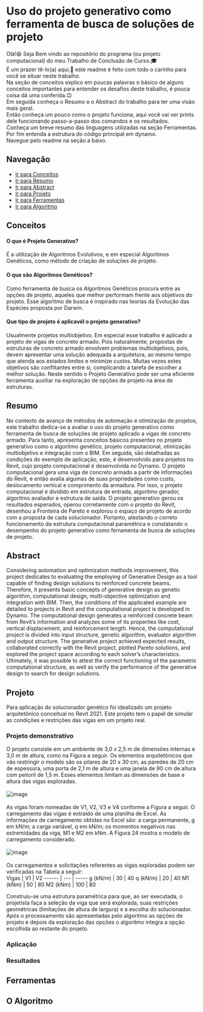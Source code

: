 # Uso do projeto generativo como ferramenta de busca de soluções de projeto

Olá!😆 Seja Bem vindo ao repositório do programa (ou projeto computacional) do meu Trabalho de Conclusão de Curso.🎓 <br/>
É um prazer tê-lo(a) aqui,🥰 este readme é feito com todo o carinho para você se situar neste trabalho.<br/>
Na seção de conceitos explico em poucas palavras o básico de alguns conceitos importantes para entender os desafios deste trabalho, é pouca coisa dá uma conferida.😉 <br/>
Em seguida conheça o Resumo e o Abstract do trabalho para ter uma visão mais geral. <br/>
Então conheça um pouco como o projeto funciona, aqui você vai ver prints dele funcionando passo-a-passo dos comandos e os resultados.<br/>
Conheça um breve resumo das linguagens utilizadas na seção Ferramentas. <br/>
Por fim entenda a estrutura do código principal em dynamo.<br/>
Navegue pelo readme na seção a baixo.

## Navegação

- [Ir para Conceitos](#conceitos)
- [Ir para Resumo](#resumo)
- [Ir para Abstract](#abstract)
- [Ir para Projeto](#projeto)
- [Ir para Ferramentas](#ferramentas)
- [Ir para Algoritmo](#o-algoritmo)

## Conceitos
#### **O que é Projeto Generativo?**
É a utilização de Algoritmos Evolutivos, e em especial Algoritmos Genéticos, como método de criação de soluções de projeto.
#### **O que são Algoritmos Genéticos?**
Como ferramenta de busca os Algoritmos Genéticos procura entre as opções de projeto, aqueles que melhor performam frente aos objetivos do projeto. Esse algoritmo de busca é inspirado nas teorias da Evolução das Espécies proposta por Darwin.
#### **Que tipo de projeto é aplicavél o projeto generativo?**
Usualmente projetos multiobjetivo. Em especial esse trabalho é aplicado a projeto de vigas de concreto armado. Pois naturalmente, propostas de estruturas de concreto armado envolvem problemas multiobjetivos, pois, devem apresentar uma solução adequada a arquitetura, ao mesmo tempo que atenda aos estados limites e minimize custos. Muitas vezes estes objetivos são conflitantes entre si, complicando a tarefa de escolher a melhor solução. Neste sentido o Projeto Generativo pode ser uma eficiente ferramenta auxiliar na exploração de opções de projeto na área de estruturas.

## Resumo
No contexto de avanço de métodos de automação e otimização de projetos, este trabalho dedica-se a avaliar o uso do projeto generativo como ferramenta de busca de soluções de projeto aplicado a vigas de concreto armado. Para tanto, apresenta conceitos básicos presentes no projeto generativo como o algoritmo genético, projeto computacional, otimização multiobjetivo e integração com o BIM. Em seguida, são detalhadas as condições do exemplo de aplicação, este, é desenvolvido para projetos no Revit, cujo projeto computacional é desenvolvida no Dynamo. O projeto computacional gera uma viga de concreto armado a partir de informações do Revit, e então avalia algumas de suas propriedades como custo, deslocamento vertical e comprimento da armadura. Por isso, o projeto computacional é dividido em estrutura de entrada, algoritmo gerador, algoritmo avaliador e estrutura de saída. O projeto generativo gerou os resultados esperados, operou corretamente com o projeto do Revit, desenhou a Fronteira de Pareto e explorou o espaço de projeto de acordo com a proposta de cada solucionador. Portanto, atestando o correto funcionamento da estrutura computacional paramétrica e constatando o desempenho do projeto generativo como ferramenta de busca de soluções de projeto.

## Abstract
Considering automation and optimization methods improvement, this project dedicates to evaluating the employing of Generative Design as a tool capable of finding design solutions to reinforced concrete beams. Therefore, it presents basic concepts of generative design as genetic algorithm, computational design, multi-objective optimization and integration with BIM. Then, the conditions of the applicated example are detailed to projects in Revit and the computational project is developed in Dynamo. The computational design generates a reinforced concrete beam from Revit’s information and analyzes some of its properties like cost, vertical displacement, and reinforcement length. Hence, the computational project is divided into input structure, genetic algorithm, evaluator algorithm and output structure. The generative project achieved expected results, collaborated correctly with the Revit project, plotted Pareto solutions, and explored the project space according to each solver’s characteristics. Ultimately, it was possible to attest the correct functioning of the parametric computational structure, as well as verify the performance of the generative design to search for design solutions.

## Projeto
Para aplicação do solucionador genético foi idealizado um projeto arquitetônico conceitual no Revit 2021. Este projeto tem o papel de simular as condições e restrições das vigas em um projeto real.
### Projeto demonstrativo
O projeto consiste em um ambiente de 3,0 x 2,5 m de dimensões internas e 3,0 m de altura, como na Figura a seguir. Os elementos arquitetônicos que vão restringir o modelo são os pilares de 20 x 30 cm, as paredes de 20 cm de espessura, uma porta de 2,1 m de altura e uma janela de 90 cm de altura com peitoril de 1,5 m. Esses elementos limitam as dimensões de base e altura das vigas exploradas.
<br/><br/>
![image](https://user-images.githubusercontent.com/93548287/162079599-984953c1-5ded-49a5-9983-8a287f14eae8.png) <br/><br/>
As vigas foram nomeadas de V1, V2, V3 e V4 conforme a Figura a seguir. O carregamento das vigas é extraído de uma planilha de Excel. As informações de carregamento obtidas no Excel são: a carga permanente, g em kN/m; a carga variável, q em kN/m; os momentos negativos nas extremidades da viga, M1 e M2 em kNm. A Figura 24 mostra o modelo de carregamento considerado. <br/><br/>
![image](https://user-images.githubusercontent.com/93548287/162079701-7a1e7b43-c7c8-442c-bdfa-d6e8681f65c3.png) <br/><br/>
Os carregamentos e solicitações referentes as vigas exploradas podem ser verificadas na Tabela a seguir: <br/>
Vigas |	V1	| V2
------ | --- | -----
g (kN/m) |	30 |	40
q (kN/m) |	20 |	40
M1 (kNm) |	50 |	80
M2 (kNm) |	100 |	80

Construiu-se uma estrutura paramétrica para que, ao ser executada, o projetista faça a seleção da viga que será explorada, suas restrições geométricas (limitações de altura de largura) e a escolha do solucionador. Após o processamento são apresentadas pelo algoritmo as opções de projeto e depois da exploração das opções o algoritmo integra a opção escolhida ao restante do projeto.
### Aplicação

### Resultados

## Ferramentas

## O Algoritmo
